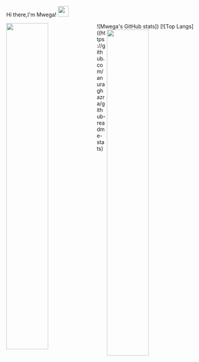 Hi there,I'm Mwega! <img src="https://github.com/hariketsheth/hariketsheth/blob/main/img/handshake.gif" height="28px" style="margin-bottom: -5px;"  /></h3>

<img align="left" width="47%" src="https://github-readme-stats.vercel.app/api?username=CodeDroid999&hide=prs,contribs&count_private=true&theme=blue-green&show_icons=true">
![Mwega's GitHub stats])

<img align="right" width="47%" src="https://github-readme-stats.vercel.app/api/top-langs/?username=CodeDroid999&layout=compact&langs_count=6">
[![Top Langs]((https://github.com/anuraghazra/github-readme-stats)

